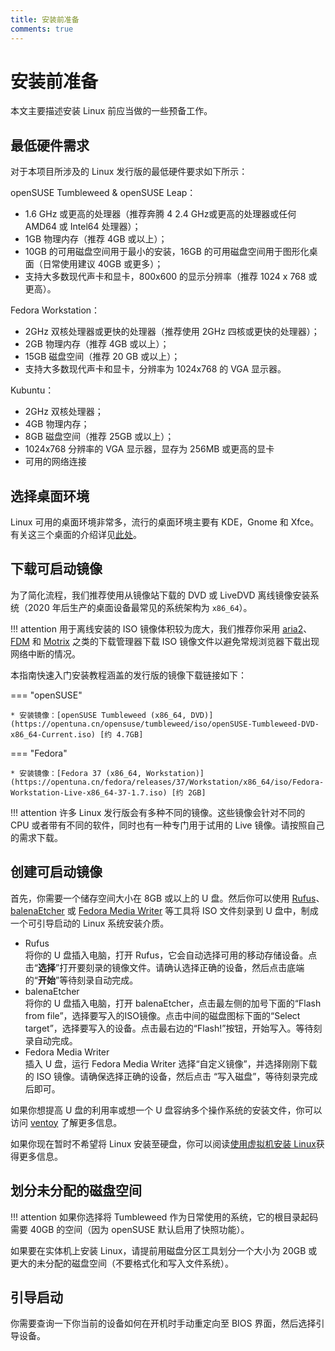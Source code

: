 ```yaml
---
title: 安装前准备
comments: true
---
```


# 安装前准备

本文主要描述安装 Linux 前应当做的一些预备工作。

## 最低硬件需求

对于本项目所涉及的 Linux 发行版的最低硬件要求如下所示：

openSUSE Tumbleweed & openSUSE Leap：

- 1.6 GHz 或更高的处理器（推荐奔腾 4 2.4 GHz或更高的处理器或任何 AMD64 或 Intel64 处理器）；
- 1GB 物理内存（推荐 4GB 或以上）；
- 10GB 的可用磁盘空间用于最小的安装，16GB 的可用磁盘空间用于图形化桌面（日常使用建议 40GB 或更多）；
- 支持大多数现代声卡和显卡，800x600 的显示分辨率（推荐 1024 x 768 或更高）。

Fedora Workstation：

- 2GHz 双核处理器或更快的处理器（推荐使用 2GHz 四核或更快的处理器）；
- 2GB 物理内存（推荐 4GB 或以上）；
- 15GB 磁盘空间（推荐 20 GB 或以上）；
- 支持大多数现代声卡和显卡，分辨率为 1024x768 的 VGA 显示器。

Kubuntu：

- 2GHz 双核处理器；
- 4GB 物理内存；
- 8GB 磁盘空间（推荐 25GB 或以上）；
- 1024x768 分辨率的 VGA 显示器，显存为 256MB 或更高的显卡
- 可用的网络连接

## 选择桌面环境

Linux 可用的桌面环境非常多，流行的桌面环境主要有 KDE，Gnome 和 Xfce。有关这三个桌面的介绍详见[此处](./../prologue/desktop-environment.md)。
## 下载可启动镜像

为了简化流程，我们推荐使用从镜像站下载的 DVD 或 LiveDVD 离线镜像安装系统（2020 年后生产的桌面设备最常见的系统架构为 `x86_64`）。

!!! attention
    用于离线安装的 ISO 镜像体积较为庞大，我们推荐你采用 [aria2](https://aria2.github.io/)、[FDM](https://www.freedownloadmanager.org/zh/) 和 [Motrix](https://motrix.app/) 之类的下载管理器下载 ISO 镜像文件以避免常规浏览器下载出现网络中断的情况。

本指南快速入门安装教程涵盖的发行版的镜像下载链接如下：

=== "openSUSE"

    * 安装镜像：[openSUSE Tumbleweed (x86_64, DVD)](https://opentuna.cn/opensuse/tumbleweed/iso/openSUSE-Tumbleweed-DVD-x86_64-Current.iso) [约 4.7GB]

=== "Fedora"

    * 安装镜像：[Fedora 37 (x86_64, Workstation)](https://opentuna.cn/fedora/releases/37/Workstation/x86_64/iso/Fedora-Workstation-Live-x86_64-37-1.7.iso) [约 2GB]

!!! attention
    许多 Linux 发行版会有多种不同的镜像。这些镜像会针对不同的 CPU 或者带有不同的软件，同时也有一种专门用于试用的 Live 镜像。请按照自己的需求下载。

## 创建可启动镜像

首先，你需要一个储存空间大小在 8GB 或以上的 U 盘。然后你可以使用 [Rufus](https://rufus.ie/zh/)、[balenaEtcher](https://www.balena.io/etcher/) 或 [Fedora Media Writer](https://getfedora.org/en/workstation/download/) 等工具将 ISO 文件刻录到 U 盘中，制成一个可引导启动的 Linux 系统安装介质。

- Rufus  
  将你的 U 盘插入电脑，打开 Rufus，它会自动选择可用的移动存储设备。点击“**选择**”打开要刻录的镜像文件。请确认选择正确的设备，然后点击底端的“**开始**”等待刻录自动完成。
- balenaEtcher  
  将你的 U 盘插入电脑，打开 balenaEtcher，点击最左侧的加号下面的“Flash from file”，选择要写入的ISO镜像。点击中间的磁盘图标下面的“Select target”，选择要写入的设备。点击最右边的“Flash!”按钮，开始写入。等待刻录自动完成。
- Fedora Media Writer  
  插入 U 盘，运行 Fedora Media Writer 选择“自定义镜像”，并选择刚刚下载的 ISO 镜像。请确保选择正确的设备，然后点击 “写入磁盘”，等待刻录完成后即可。

如果你想提高 U 盘的利用率或想一个 U 盘容纳多个操作系统的安装文件，你可以访问 [ventoy](https://www.ventoy.net/cn/index.html) 了解更多信息。

如果你现在暂时不希望将 Linux 安装至硬盘，你可以阅读[使用虚拟机安装 Linux](./virtual-machine.md)获得更多信息。

## 划分未分配的磁盘空间

!!! attention
    如果你选择将 Tumbleweed 作为日常使用的系统，它的根目录起码需要 40GB 的空间（因为 openSUSE 默认启用了快照功能）。

如果要在实体机上安装 Linux，请提前用磁盘分区工具划分一个大小为 20GB 或更大的未分配的磁盘空间（不要格式化和写入文件系统）。

## 引导启动

你需要查询一下你当前的设备如何在开机时手动重定向至 BIOS 界面，然后选择引导设备。